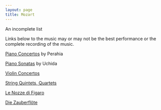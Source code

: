 ```yaml
---
layout: page
title: Mozart
---
```

 
An incomplete list

Links below to the music may or may not be the best performance or the complete recording of the music.

[Piano Concertos](https://www.youtube.com/playlist?list=PLFD021B50EBAB3677) by Perahia

[Piano Sonatas](https://www.youtube.com/playlist?list=PLDCB158CB362DF68B) by Uchida

[Violin Concertos](https://www.youtube.com/playlist?list=PL4YpDTdlSmqrRWwN8udNn-Stt8Pevlae4)

[String Quintets, Quartets](https://www.youtube.com/playlist?list=PLWjLiENAYxSKqSsI7-lMPu4DpAPENh1QQ)

[Le Nozze di Figaro](https://www.youtube.com/watch?v=_OYtlGpApc0)

[Die Zauberflöte](https://www.youtube.com/watch?v=vDDDQ20aBEs)